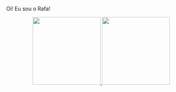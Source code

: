 Oi! Eu sou o Rafa!

<div align="center">
  <a href="https://github.com/rafaelpenido">
  <img height="180em" src="https://github-readme-stats.vercel.app/api?username=rafaelpenido&show_icons=true&theme=tokyonight&include_all_commits=true&count_private=true"/>
  <img height="180em" src="https://github-readme-stats.vercel.app/api/top-langs/?username=rafaelpenido&layout=compact&langs_count=7&theme=tokyonight"/>
</div>
